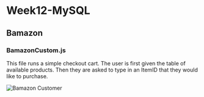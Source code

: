 # Week12-MySQL

## Bamazon

### BamazonCustom.js

This file runs a simple checkout cart. The user is first given the table of available products. Then they are asked to type in an ItemID that they would like to purchase.

![Bamazon Customer](https://cl.ly/3D2u3Z1j2o08)
